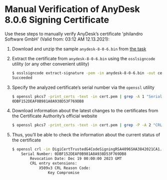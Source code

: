 Manual Verification of AnyDesk 8.0.6 Signing Certificate 
===

Use these steps to manually verify AnyDesk’s certificate 'philandro Software GmbH' (Valid from: 03:12 AM 12.13.2021): 

1. Download and unzip the sample `anydesk-8-0-6.bin` from [the task](https://app.any.run/tasks/d83c85a6-1270-488b-a09d-ad5eac30fae4)

2. Extract the certificate from `anydesk-8-0-6.bin` using the `osslsigncode` utility (or any other convenient utility) 
	```bash
	$ osslsigncode extract-signature -pem -in anydesk-8-0-6.bin -out cert.pem
	Succeeded
	```

3. Specify the analyzed certificate’s serial number via the `openssl` utility
	```bash
	$ openssl pkcs7 -print_certs -text -in cert.pem | grep -A 1 "Serial Number:" | grep -v "Serial Number" | sed 's/://g' | sed 's/^[ \t]*//' | tr -d '\n' | tr -- '-' '\n' | tail -n1 | tr [:lower:] [:upper:]
	0DBF152DEAF0B981A8A938D53F769DB8
	```

4. Download information about the latest changes to the certificates from the Certificate Authority’s official website
	```bash
	$ openssl pkcs7 -print_certs -text -in cert.pem | grep -P -A 2 "CRL Distribution Points" | grep 'URI:' | sed 's/.*URI://' | uniq | xargs -n 1 wget -q
	```

5. Thus, you’ll be able to check the information about the current status of the certificate
	```bash
	$ openssl crl -in DigiCertTrustedG4CodeSigningRSA4096SHA3842021CA1.crl -noout -text | grep --color=always -A 4 0DBF152DEAF0B981A8A938D53F769DB8 | grep -B 4 "Key Compromise"
		Serial Number: 0DBF152DEAF0B981A8A938D53F769DB8
			Revocation Date: Dec 19 00:00:00 2023 GMT
			CRL entry extensions:
				X509v3 CRL Reason Code: 
					Key Compromise
	```
